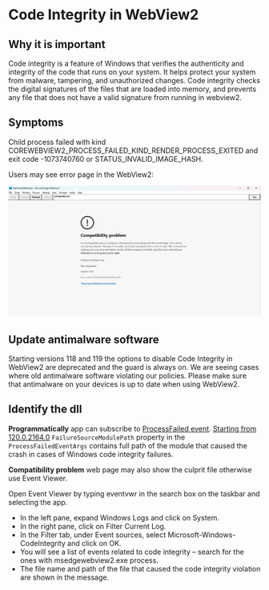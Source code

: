 # Code Integrity in WebView2

## Why it is important
Code integrity is a feature of Windows that verifies the authenticity and integrity of the code that runs on your system. It helps protect your system from malware, tampering, and unauthorized changes. Code integrity checks the digital signatures of the files that are loaded into memory, and prevents any file that does not have a valid signature from running in webview2.

## Symptoms
Child process failed with kind COREWEBVIEW2_PROCESS_FAILED_KIND_RENDER_PROCESS_EXITED
and exit code -1073740760 or STATUS_INVALID_IMAGE_HASH.

Users may see error page in the WebView2:

![Compatibility problem](compatibility_problem.png)

## Update antimalware software
Starting versions 118 and 119 the options to disable Code Integrity in WebView2 are deprecated and the guard is always on.
We are seeing cases where old antimalware software violating our policies. Please make sure that antimalware on your devices is up to date when using WebView2.

## Identify the dll

**Programmatically** app can subscribe to [ProcessFailed event](https://learn.microsoft.com/en-us/microsoft-edge/webview2/concepts/process-related-events?tabs=dotnetcsharp#events-for-processes-that-exited-or-failed). [Starting from 120.0.2164.0](https://learn.microsoft.com/en-us/microsoft-edge/webview2/release-notes?tabs=dotnetcsharp#experimental-apis)
`FailureSourceModulePath` property in the `ProcessFailedEventArgs` contains full path of the module that caused the crash in cases of Windows code integrity failures.

**Compatibility problem** web page may also show the culprit file otherwise use Event Viewer.

Open Event Viewer by typing eventvwr in the search box on the taskbar and selecting the app.

 - In the left pane, expand Windows Logs and click on System.
 - In the right pane, click on Filter Current Log.
 - In the Filter tab, under Event sources, select Microsoft-Windows-CodeIntegrity and click on OK.
 - You will see a list of events related to code integrity – search for the ones with msedgewebview2.exe process.
 - The file name and path of the file that caused the code integrity violation are shown in the message.




